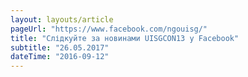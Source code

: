 ```yaml
---
layout: layouts/article
pageUrl: "https://www.facebook.com/ngouisg/"
title: "Слідкуйте за новинами UISGCON13 у Facebook"
subtitle: "26.05.2017"
dateTime: "2016-09-12"
---
```

